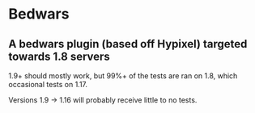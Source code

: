 # Bedwars
## A bedwars plugin (based off Hypixel) targeted towards 1.8 servers 

1.9+ should mostly work, but 99%+ of the tests are ran on 1.8, which occasional tests on 1.17.

Versions 1.9 -> 1.16 will probably receive little to no tests.
